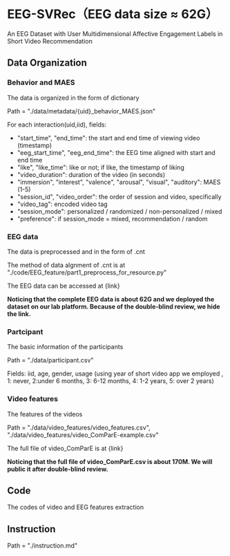 # EEG-SVRec（EEG data size ≈ 62G）
An EEG Dataset with User Multidimensional Affective Engagement Labels in Short Video Recommendation

## Data Organization

### Behavior and MAES

The data is organized in the form of dictionary

Path = "./data/metadata/{uid}_behavior_MAES.json"

For each interaction(uid,iid), fields:
*  "start_time", "end_time": the start and end time of viewing video (timestamp)
*  "eeg_start_time", "eeg_end_time": the EEG time aligned with start and end time
*  "like", "like_time": like or not; if like, the timestamp of liking
*  "video_duration": duration of the video (in seconds)
*  "immersion", "interest", "valence", "arousal", "visual", "auditory": MAES (1-5)
*  "session_id", "video_order": the order of session and video, specifically
*  "video_tag": encoded video tag
*  "session_mode": personalized / randomized / non-personalized / mixed
*  "preference": if session_mode = mixed, recommendation / random


### EEG data

The data is preprocessed and in the form of .cnt

The method of data algnment of .cnt is at "./code/EEG_feature/part1_preprocess_for_resource.py"

The EEG data can be accessed at {link}

**Noticing that the complete EEG data is about 62G and we deployed the dataset on our lab platform. Because of the double-blind review, we hide the link.** 


### Partcipant

The basic information of the participants

Path = "./data/participant.csv"

Fields: iid, age, gender, usage (using year of short video app we employed , 1: never, 2:under 6 months, 3: 6-12 months, 4: 1-2 years, 5: over 2 years)


### Video features

The features of the videos

Path = "./data/video_features/video_features.csv", "./data/video_features/video_ComParE-example.csv"

The full file of video_ComParE is at {link}

**Noticing that the full file of video_ComParE.csv is about 170M. We will public it after double-blind review.** 


## Code

The codes of video and EEG features extraction

## Instruction

Path = "./instruction.md"
